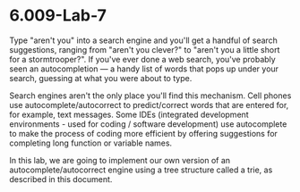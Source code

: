 # 6.009-Lab-7
Type "aren't you" into a search engine and you'll get a handful of search suggestions, ranging from "aren't you clever?" to "aren't you a little short for a stormtrooper?". If you've ever done a web search, you've probably seen an autocompletion — a handy list of words that pops up under your search, guessing at what you were about to type.

Search engines aren't the only place you'll find this mechanism. Cell phones use autocomplete/autocorrect to predict/correct words that are entered for, for example, text messages. Some IDEs (integrated development environments - used for coding / software development) use autocomplete to make the process of coding more efficient by offering suggestions for completing long function or variable names.

In this lab, we are going to implement our own version of an autocomplete/autocorrect engine using a tree structure called a trie, as described in this document.
